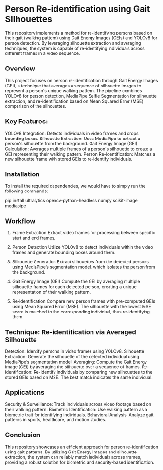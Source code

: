 # Person Re-identification using Gait Silhouettes
This repository implements a method for re-identifying persons based on their gait (walking pattern) using Gait Energy Images (GEIs) and YOLOv8 for person detection. By leveraging silhouette extraction and averaging techniques, the system is capable of re-identifying individuals across different frames in a video sequence.

## Overview
This project focuses on person re-identification through Gait Energy Images (GEI), a technique that averages a sequence of silhouette images to represent a person's unique walking pattern. The pipeline combines YOLOv8 for person detection, MediaPipe Selfie Segmentation for silhouette extraction, and re-identification based on Mean Squared Error (MSE) comparison of the silhouettes.

## Key Features:
YOLOv8 Integration: Detects individuals in video frames and crops bounding boxes.
Silhouette Extraction: Uses MediaPipe to extract a person's silhouette from the background.
Gait Energy Image (GEI) Calculation: Averages multiple frames of a person's silhouette to create a GEI representing their walking pattern.
Person Re-identification: Matches a new silhouette frame with stored GEIs to re-identify individuals.

## Installation
To install the required dependencies, we would have to simply run the following commands:

pip install ultralytics opencv-python-headless numpy scikit-image mediapipe

## Workflow
1. Frame Extraction
Extract video frames for processing between specific start and end frames.

2. Person Detection
Utilize YOLOv8 to detect individuals within the video frames and generate bounding boxes around them.

3. Silhouette Generation
Extract silhouettes from the detected persons using MediaPipe’s segmentation model, which isolates the person from the background.

4. Gait Energy Image (GEI)
Compute the GEI by averaging multiple silhouette frames for each detected person, creating a unique representation of their walking pattern.

5. Re-identification
Compare new person frames with pre-computed GEIs using Mean Squared Error (MSE). The silhouette with the lowest MSE score is matched to the corresponding individual, thus re-identifying them.

## Technique: Re-identification via Averaged Silhouette
Detection: Identify persons in video frames using YOLOv8.
Silhouette Extraction: Generate the silhouette of the detected individual using MediaPipe’s segmentation model.
Averaging: Compute the Gait Energy Image (GEI) by averaging the silhouette over a sequence of frames.
Re-identification: Re-identify individuals by comparing new silhouettes to the stored GEIs based on MSE. The best match indicates the same individual.

## Applications
Security & Surveillance: Track individuals across video footage based on their walking pattern.
Biometric Identification: Use walking pattern as a biometric trait for identifying individuals.
Behavioral Analysis: Analyze gait patterns in sports, healthcare, and motion studies.

## Conclusion
This repository showcases an efficient approach for person re-identification using gait patterns. By utilizing Gait Energy Images and silhouette extraction, the system can reliably match individuals across frames, providing a robust solution for biometric and security-based identification.
